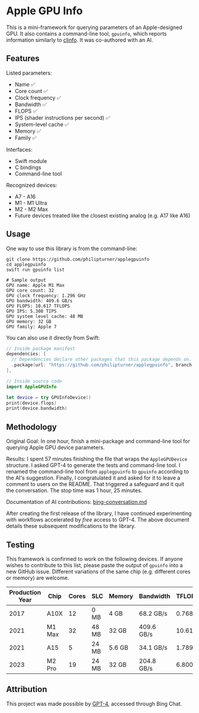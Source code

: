 # Apple GPU Info

This is a mini-framework for querying parameters of an Apple-designed GPU. It also contains a command-line tool, `gpuinfo`, which reports information similarly to [clinfo](https://github.com/Oblomov/clinfo). It was co-authored with an AI.

## Features

Listed parameters:
- Name ✅
- Core count ✅
- Clock frequency ✅
- Bandwidth ✅
- FLOPS ✅
- IPS (shader instructions per second) ✅
- System-level cache ✅
- Memory ✅
- Family ✅

Interfaces:
- Swift module
- C bindings
- Command-line tool

Recognized devices:
- A7 - A16
- M1 - M1 Ultra
- M2 - M2 Max
- Future devices treated like the closest existing analog (e.g. A17 like A16)

## Usage

One way to use this library is from the command-line:

```
git clone https://github.com/philipturner/applegpuinfo
cd applegpuinfo
swift run gpuinfo list

# Sample output
GPU name: Apple M1 Max
GPU core count: 32
GPU clock frequency: 1.296 GHz
GPU bandwidth: 409.6 GB/s
GPU FLOPS: 10.617 TFLOPS
GPU IPS: 5.308 TIPS
GPU system level cache: 48 MB
GPU memory: 32 GB
GPU family: Apple 7
```

You can also use it directly from Swift:

```swift
// Inside package manifest
dependencies: [
  // Dependencies declare other packages that this package depends on.
  .package(url: "https://github.com/philipturner/applegpuinfo", branch: "main"),
],

// Inside source code
import AppleGPUInfo

let device = try GPUInfoDevice()
print(device.flops)
print(device.bandwidth)
```

## Methodology

Original Goal: In one hour, finish a mini-package and command-line tool for querying Apple GPU device parameters.

Results: I spent 57 minutes finishing the file that wraps the `AppleGPUDevice` structure. I asked GPT-4 to generate the tests and command-line tool. I renamed the command-line tool from `applegpuinfo` to `gpuinfo` according to the AI's suggestion. Finally, I congratulated it and asked for it to leave a comment to users on the README. That triggered a safeguard and it quit the conversation. The stop time was 1 hour, 25 minutes.

Documentation of AI contributions: [bing-conversation.md](./Documentation/bing-conversation.md)

After creating the first release of the library, I have continued experimenting with workflows accelerated by _free_ access to GPT-4. The above document details these subsequent modifications to the library.

## Testing

This framework is confirmed to work on the following devices. If anyone wishes to contribute to this list, please paste the output of `gpuinfo` into a new GitHub issue. Different variations of the same chip (e.g. different cores or memory) are welcome.

| Production Year | Chip | Cores | SLC | Memory | Bandwidth | TFLOPS |
| --------------- | --- | ----- | ------ | ---- | --------- | ------ |
| 2017 | A10X   | 12 | 0 MB | 4 GB | 68.2 GB/s | 0.768 |
| 2021 | M1 Max | 32 | 48 MB | 32 GB | 409.6 GB/s | 10.617 |
| 2021 | A15    | 5  | 24 MB | 5.6 GB | 34.1 GB/s | 1.789 |
| 2023 | M2 Pro | 19 | 24 MB | 32 GB | 204.8 GB/s | 6.800 |

## Attribution

This project was made possible by [GPT-4](https://openai.com/research/gpt-4), accessed through Bing Chat.
